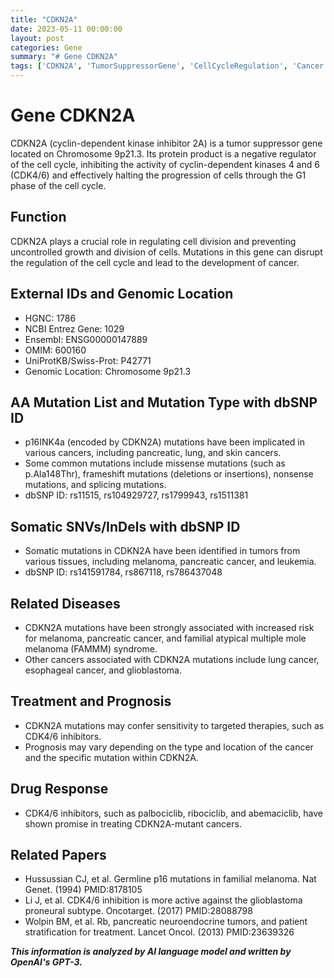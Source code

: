 ```yaml
---
title: "CDKN2A"
date: 2023-05-11 00:00:00
layout: post
categories: Gene
summary: "# Gene CDKN2A"
tags: ['CDKN2A', 'TumorSuppressorGene', 'CellCycleRegulation', 'Cancer', 'Mutation', 'TargetedTherapy', 'CDK46Inhibitors', 'Prognosis']
---
```


# Gene CDKN2A

CDKN2A (cyclin-dependent kinase inhibitor 2A) is a tumor suppressor gene located on Chromosome 9p21.3. Its protein product is a negative regulator of the cell cycle, inhibiting the activity of cyclin-dependent kinases 4 and 6 (CDK4/6) and effectively halting the progression of cells through the G1 phase of the cell cycle. 

## Function

CDKN2A plays a crucial role in regulating cell division and preventing uncontrolled growth and division of cells. Mutations in this gene can disrupt the regulation of the cell cycle and lead to the development of cancer.

## External IDs and Genomic Location

- HGNC: 1786
- NCBI Entrez Gene: 1029
- Ensembl: ENSG00000147889
- OMIM: 600160
- UniProtKB/Swiss-Prot: P42771
- Genomic Location: Chromosome 9p21.3

## AA Mutation List and Mutation Type with dbSNP ID

- p16INK4a (encoded by CDKN2A) mutations have been implicated in various cancers, including pancreatic, lung, and skin cancers. 
- Some common mutations include missense mutations (such as p.Ala148Thr), frameshift mutations (deletions or insertions), nonsense mutations, and splicing mutations. 
- dbSNP ID: rs11515, rs104929727, rs1799943, rs1511381

## Somatic SNVs/InDels with dbSNP ID

- Somatic mutations in CDKN2A have been identified in tumors from various tissues, including melanoma, pancreatic cancer, and leukemia.
- dbSNP ID: rs141591784, rs867118, rs786437048

## Related Diseases

- CDKN2A mutations have been strongly associated with increased risk for melanoma, pancreatic cancer, and familial atypical multiple mole melanoma (FAMMM) syndrome.
- Other cancers associated with CDKN2A mutations include lung cancer, esophageal cancer, and glioblastoma.

## Treatment and Prognosis

- CDKN2A mutations may confer sensitivity to targeted therapies, such as CDK4/6 inhibitors.
- Prognosis may vary depending on the type and location of the cancer and the specific mutation within CDKN2A.

## Drug Response

- CDK4/6 inhibitors, such as palbociclib, ribociclib, and abemaciclib, have shown promise in treating CDKN2A-mutant cancers.

## Related Papers

- Hussussian CJ, et al. Germline p16 mutations in familial melanoma. Nat Genet. (1994) PMID:8178105
- Li J, et al. CDK4/6 inhibition is more active against the glioblastoma proneural subtype. Oncotarget. (2017) PMID:28088798 
- Wolpin BM, et al. Rb, pancreatic neuroendocrine tumors, and patient stratification for treatment. Lancet Oncol. (2013) PMID:23639326

**_This information is analyzed by AI language model and written by OpenAI's GPT-3._**